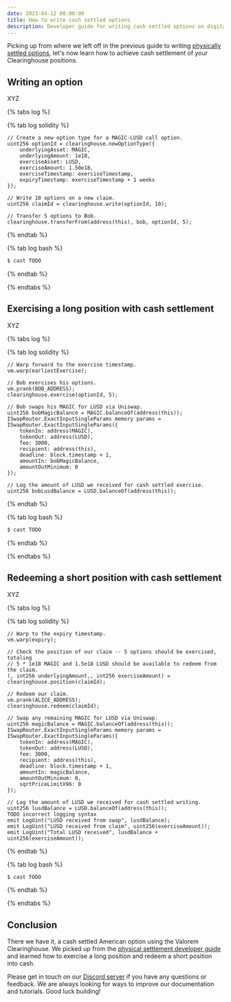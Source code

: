 ```yaml
---
date: 2023-04-12 00:00:00
title: How to write cash settled options
description: Developer guide for writing cash settled options on digital assets with the Valorem Options Clearinghouse.
---
```


Picking up from where we left off in the previous guide to writing [physically settled options](/docs/dev-guide-write-asset-settled), let's now learn how to achieve cash settlement of your Clearinghouse positions.

## Writing an option 

XYZ

{% tabs log %}

{% tab log solidity %}
```solidity
// Create a new option type for a MAGIC-LUSD call option.
uint256 optionId = clearinghouse.newOptionType({
    underlyingAsset: MAGIC,
    underlyingAmount: 1e18,
    exerciseAsset: LUSD,
    exerciseAmount: 1.50e18,
    exerciseTimestamp: exerciseTimestamp,
    expiryTimestamp: exerciseTimestamp + 1 weeks
});

// Write 10 options on a new claim.
uint256 claimId = clearinghouse.write(optionId, 10);

// Transfer 5 options to Bob.
clearinghouse.transferFrom(address(this), bob, optionId, 5);
```
{% endtab %}

{% tab log bash %}
```bash
$ cast TODO
```
{% endtab %}

{% endtabs %}

## Exercising a long position with cash settlement

XYZ

{% tabs log %}

{% tab log solidity %}
```solidity
// Warp forward to the exercise timestamp.
vm.warp(earliestExercise);

// Bob exercises his options.
vm.prank(BOB_ADDRESS);
clearinghouse.exercise(optionId, 5);

// Bob swaps his MAGIC for LUSD via Uniswap.
uint256 bobMagicBalance = MAGIC.balanceOf(address(this));
ISwapRouter.ExactInputSingleParams memory params = ISwapRouter.ExactInputSingleParams({
    tokenIn: address(MAGIC),
    tokenOut: address(LUSD),
    fee: 3000,
    recipient: address(this),
    deadline: block.timestamp + 1,
    amountIn: bobMagicBalance,
    amountOutMinimum: 0
});

// Log the amount of LUSD we received for cash settled exercise.
uint256 bobLusdBalance = LUSD.balanceOf(address(this));
```
{% endtab %}

{% tab log bash %}
```bash
$ cast TODO
```
{% endtab %}

{% endtabs %}

## Redeeming a short position with cash settlement

XYZ

{% tabs log %}

{% tab log solidity %}
```solidity
// Warp to the expiry timestamp.
vm.warp(expiry);

// Check the position of our claim -- 5 options should be exercised, totaling
// 5 * 1e18 MAGIC and 1.5e18 LUSD should be available to redeem from the claim.
(, int256 underlyingAmount,, int256 exerciseAmount) = clearinghouse.position(claimId);

// Redeem our claim.
vm.prank(ALICE_ADDRESS);
clearinghouse.redeem(claimId);

// Swap any remaining MAGIC for LUSD via Uniswap.
uint256 magicBalance = MAGIC.balanceOf(address(this));
ISwapRouter.ExactInputSingleParams memory params = ISwapRouter.ExactInputSingleParams({
    tokenIn: address(MAGIC),
    tokenOut: address(LUSD),
    fee: 3000,
    recipient: address(this),
    deadline: block.timestamp + 1,
    amountIn: magicBalance,
    amountOutMinimum: 0,
    sqrtPriceLimitX96: 0
});

// Log the amount of LUSD we received for cash settled writing.
uint256 lusdBalance = LUSD.balanceOf(address(this));
TODO incorrect logging syntax
emit LogUint("LUSD received from swap", lusdBalance);
emit LogUint("LUSD received from claim", uint256(exerciseAmount));
emit LogUint("Total LUSD received", lusdBalance + uint256(exerciseAmount));
```
{% endtab %}

{% tab log bash %}
```bash
$ cast TODO
```
{% endtab %}

{% endtabs %}

## Conclusion

There we have it, a cash settled American option using the Valorem Clearinghouse. We picked up from the [physical settlement developer guide](/docs/dev-guide-write-asset-settled) and learned how to exercise a long position and redeem a short position into cash.

Please get in touch on our [Discord server](#) if you have any questions or feedback. We are always looking for ways to improve our documentation and tutorials. Good luck building!
